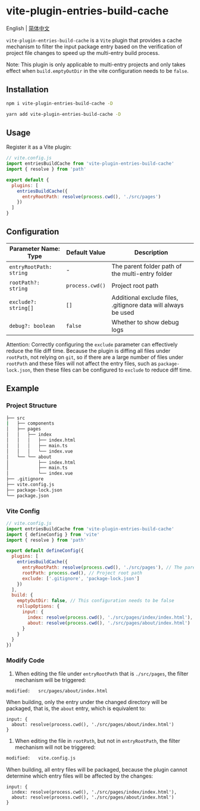 # vite-plugin-entries-build-cache

English | [简体中文](./README.zh_CN.md)

`vite-plugin-entries-build-cache` is a `Vite` plugin that provides a cache mechanism to filter the input package entry based on the verification of project file changes to speed up the multi-entry build process.

Note: This plugin is only applicable to multi-entry projects and only takes effect when `build.emptyOutDir` in the vite configuration needs to be `false`.

## Installation

```bash
npm i vite-plugin-entries-build-cache -D
```

```bash
yarn add vite-plugin-entries-build-cache -D
```

## Usage

Register it as a Vite plugin:

```js
// vite.config.js
import entriesBuildCache from 'vite-plugin-entries-build-cache'
import { resolve } from 'path'

export default {
  plugins: [
    entriesBuildCache({
      entryRootPath: resolve(process.cwd(), './src/pages')
    })
  ]
}
```

## Configuration

| Parameter Name: Type           | Default Value   | Description                                                   |
| ------------------------------ | --------------- | ------------------------------------------------------------- |
| `entryRootPath: string`        | -               | The parent folder path of the multi-entry folder              |
| `rootPath?: string`            | `process.cwd()` | Project root path                                             |
| `exclude?: string[]`           | `[]`            | Additional exclude files, .gitignore data will always be used |
| `debug?: boolean`              | `false`         | Whether to show debug logs                                    |

Attention: Correctly configuring the `exclude` parameter can effectively reduce the file diff time. Because the plugin is diffing all files under `rootPath`, not relying on `git`, so if there are a large number of files under `rootPath` and these files will not affect the entry files, such as `package-lock.json`, then these files can be configured to `exclude` to reduce diff time.

## Example

### Project Structure

```bash
├── src
|   ├── components
│   ├── pages
│   │   ├── index
│   │   │   ├── index.html
│   │   │   ├── main.ts
│   │   │   └── index.vue
│   └── └── about
│           ├── index.html
│           ├── main.ts
│           └── index.vue
├── .gitignore
├── vite.config.js
├── package-lock.json
└── package.json
```

### Vite Config

```js
// vite.config.js
import entriesBuildCache from 'vite-plugin-entries-build-cache'
import { defineConfig } from 'vite'
import { resolve } from 'path'

export default defineConfig({
  plugins: [
    entriesBuildCache({
      entryRootPath: resolve(process.cwd(), './src/pages'), // The parent folder path of the multi-entry folder. The plugin will filter the input entry based on the file changes under this path
      rootPath: process.cwd(), // Project root path
      exclude: ['.gitignore', 'package-lock.json']
    })
  ],
  build: {
    emptyOutDir: false, // This configuration needs to be false
    rollupOptions: {
      input: {
        index: resolve(process.cwd(), './src/pages/index/index.html'),
        about: resolve(process.cwd(), './src/pages/about/index.html')
      }
    }
  }
})
```

### Modify Code

1. When editing the file under `entryRootPath` that is `./src/pages`, the filter mechanism will be triggered:

```bash
modified:   src/pages/about/index.html
```

When building, only the entry under the changed directory will be packaged, that is, the `about` entry, which is equivalent to:


```text
input: {
  about: resolve(process.cwd(), './src/pages/about/index.html')
}
```

1. When editing the file in `rootPath`, but not in `entryRootPath`, the filter mechanism will not be triggered:

```bash
modified:   vite.config.js
```

When building, all entry files will be packaged, because the plugin cannot determine which entry files will be affected by the changes:

```text
input: {
  index: resolve(process.cwd(), './src/pages/index/index.html'),
  about: resolve(process.cwd(), './src/pages/about/index.html')
}
```
